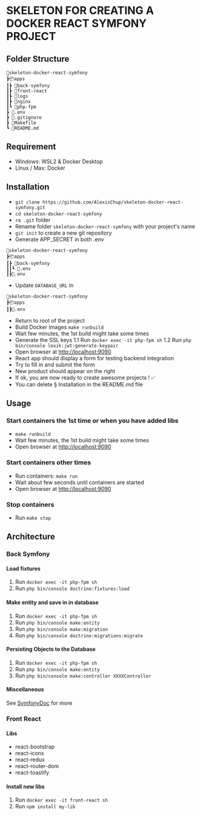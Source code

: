 # SKELETON FOR CREATING A DOCKER REACT SYMFONY PROJECT

## Folder Structure

```
📂skeleton-docker-react-symfony
┣📦apps
┃┣ 📂back-symfony
┃┣ 📂front-react
┃┣ 📂logs
┃┣ 📂nginx
┃┗ 📂php-fpm
┣ 📜.env
┣ 📜.gitignore
┣ 📜Makefile
┗ 📜README.md
```

## Requirement

- Windows: WSL2 & Docker Desktop
- Linux / Max: Docker

## Installation

- `git clone https://github.com/AlexisChup/skeleton-docker-react-symfony.git`
- `cd skeleton-docker-react-symfony`
- `rm .git` folder
- Rename folder `skeleton-docker-react-symfony` with your project's name
- `git init` to create a new git repository
- Generate APP_SECRET in both .env

```
📂skeleton-docker-react-symfony
┣📦apps
┃┣ 📂back-symfony
┃┃┗ 📜.env
┃┣📜.env
```

- Update `DATABASE_URL` in

```
📂skeleton-docker-react-symfony
┣📦apps
┃┣📜.env
```

- Return to root of the project
- Build Docker Images `make runbuild`
- Wait few minutes, the 1st build might take some times
- Generate the SSL keys
  1.1 Run `docker exec -it php-fpm sh`
  1.2 Run `php bin/console lexik:jwt:generate-keypair`
- Open browser at [http://localhost:9090](http://localhost:9090)
- React app should display a form for testing backend integration
- Try to fill in and submit the form
- New product should appear on the right
- If ok, you are now ready to create awesome projects ! ✅
- You can delete § Installation in the README.md file

## Usage

### Start containers the 1st time or when you have added libs

- `make runbuild`
- Wait few minutes, the 1st build might take some times
- Open browser at [http://localhost:9090](http://localhost:9090)

### Start containers other times

- Run containers: `make run`
- Wait about few seconds until containers are started
- Open browser at [http://localhost:9090](http://localhost:9090)

### Stop containers

- Run `make stop`

## Architecture

### Back Symfony

#### Load fixtures

1. Run `docker exec -it php-fpm sh`
2. Run `php bin/console doctrine:fixtures:load`

#### Make entity and save in in database

1. Run `docker exec -it php-fpm sh`
2. Run `php bin/console make:entity`
3. Run `php bin/console make:migration`
4. Run `php bin/console doctrine:migrations:migrate`

#### Persisting Objects to the Database

1. Run `docker exec -it php-fpm sh`
2. Run `php bin/console make:entity`
3. Run `php bin/console make:controller XXXXController`

#### Miscellaneous

See [SymfonyDoc](https://symfony.com/doc/current/doctrine.html) for more

### Front React

#### Libs

- react-bootstrap
- react-icons
- react-redux
- react-router-dom
- react-toastify

#### Install new libs

1. Run `docker exec -it front-react sh`
2. Run `npm install my-lib`
